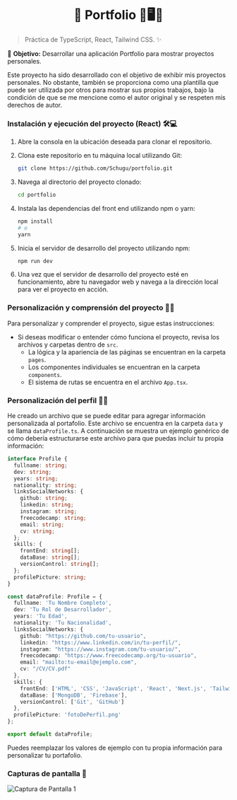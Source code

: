 <h1 align='center'>🌟 Portfolio 💼🖥️🌟</h1>

> Práctica de TypeScript, React, Tailwind CSS. ✨

🎯 **Objetivo:** Desarrollar una aplicación Portfolio para mostrar proyectos personales.

Este proyecto ha sido desarrollado con el objetivo de exhibir mis proyectos personales. No obstante, también se proporciona como una plantilla que puede ser utilizada por otros para mostrar sus propios trabajos, bajo la condición de que se me mencione como el autor original y se respeten mis derechos de autor.

### Instalación y ejecución del proyecto (React) 🛠️💻

1. Abre la consola en la ubicación deseada para clonar el repositorio.

2. Clona este repositorio en tu máquina local utilizando Git:

    ```bash
    git clone https://github.com/Schugu/portfolio.git
    ```

3. Navega al directorio del proyecto clonado:

    ```bash
    cd portfolio
    ```

4. Instala las dependencias del front end utilizando npm o yarn:

    ```bash
    npm install
    # o
    yarn
    ```

5. Inicia el servidor de desarrollo del proyecto utilizando npm:

    ```bash
    npm run dev
    ```

6. Una vez que el servidor de desarrollo del proyecto esté en funcionamiento, abre tu navegador web y navega a la dirección local para ver el proyecto en acción.

### Personalización y comprensión del proyecto 🎨🧠

Para personalizar y comprender el proyecto, sigue estas instrucciones:

- Si deseas modificar o entender cómo funciona el proyecto, revisa los archivos y carpetas dentro de `src`. 
    - La lógica y la apariencia de las páginas se encuentran en la carpeta `pages`.
    - Los componentes individuales se encuentran en la carpeta `components`.
    - El sistema de rutas se encuentra en el archivo `App.tsx`.

### Personalización del perfil 🧑‍💻

He creado un archivo que se puede editar para agregar información personalizada al portafolio. Este archivo se encuentra en la carpeta `data` y se llama `dataProfile.ts`. A continuación se muestra un ejemplo genérico de cómo debería estructurarse este archivo para que puedas incluir tu propia información:

```typescript
interface Profile {
  fullname: string;
  dev: string;
  years: string;
  nationality: string;
  linksSocialNetworks: {
    github: string;
    linkedin: string;
    instagram: string;
    freecodecamp: string;
    email: string;
    cv: string;
  };
  skills: {
    frontEnd: string[];
    dataBase: string[];
    versionControl: string[];
  };
  profilePicture: string;
}

const dataProfile: Profile = {
  fullname: 'Tu Nombre Completo',
  dev: 'Tu Rol de Desarrollador',
  years: 'Tu Edad',
  nationality: 'Tu Nacionalidad',
  linksSocialNetworks: {
    github: "https://github.com/tu-usuario",
    linkedin: "https://www.linkedin.com/in/tu-perfil/",
    instagram: "https://www.instagram.com/tu-usuario/",
    freecodecamp: "https://www.freecodecamp.org/tu-usuario",
    email: "mailto:tu-email@ejemplo.com",
    cv: "/CV/CV.pdf"
  },
  skills: {
    frontEnd: ['HTML', 'CSS', 'JavaScript', 'React', 'Next.js', 'Tailwind'],
    dataBase: ['MongoDB', 'Firebase'],
    versionControl: ['Git', 'GitHub']
  },
  profilePicture: 'fotoDePerfil.png'
};

export default dataProfile;
```

Puedes reemplazar los valores de ejemplo con tu propia información para personalizar tu portafolio.


### Capturas de pantalla 📸

<img src='public/CapturaDePantalla1.png' alt='Captura de Pantalla 1'>
